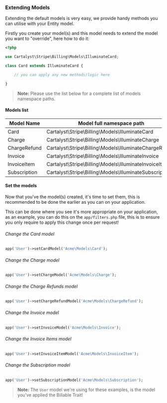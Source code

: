 ### Extending Models

Extending the default models is very easy, we provide handy methods you can utilise with your Entity model.

Firstly you create your model(s) and this model needs to extend the model you want to "override", here how to do it:

```php
<?php

use Cartalyst\Stripe\Billing\Models\IlluminateCard;

class Card extends IlluminateCard {

	// you can apply any new methods/logic here

}
```

> **Note:** Please use the list below for a complete list of models namespace paths.

#### Models list

Model Name   | Model full namespace path
------------ | -----------------------------------------------------------------
Card         | Cartalyst\Stripe\Billing\Models\IlluminateCard
Charge       | Cartalyst\Stripe\Billing\Models\IlluminateCharge
ChargeRefund | Cartalyst\Stripe\Billing\Models\IlluminateChargeRefund
Invoice      | Cartalyst\Stripe\Billing\Models\IlluminateInvoice
InvoiceItem  | Cartalyst\Stripe\Billing\Models\IlluminateInvoiceItem
Subscription | Cartalyst\Stripe\Billing\Models\IlluminateSubscription

#### Set the models

Now that you've the model(s) created, it's time to set them, this is recommended to be done the earlier as you can on your application.

This can be done where you see it's more appropriate on your application, as an example, you can do this on the `app/filters.php` file, this is to ensure you only require to apply this change once per request!

###### Change the Card model

```php
app('User')->setCardModel('Acme\Models\Card');
```

###### Change the Charge model

```php
app('User')->setChargeModel('Acme\Models\Charge');
```

###### Change the Charge Refunds model

```php
app('User')->setChargeRefundModel('Acme\Models\ChargeRefund');
```

###### Change the Invoice model

```php
app('User')->setInvoiceModel('Acme\Models\Invoice');
```

###### Change the Invoice Items model

```php
app('User')->setInvoiceItemModel('Acme\Models\InvoiceItem');
```

###### Change the Subscription model

```php
app('User')->setSubscriptionModel('Acme\Models\Subscription');
```

> **Note:** The `User` model we're using for these examples, is the model you've applied the Billable Trait!
